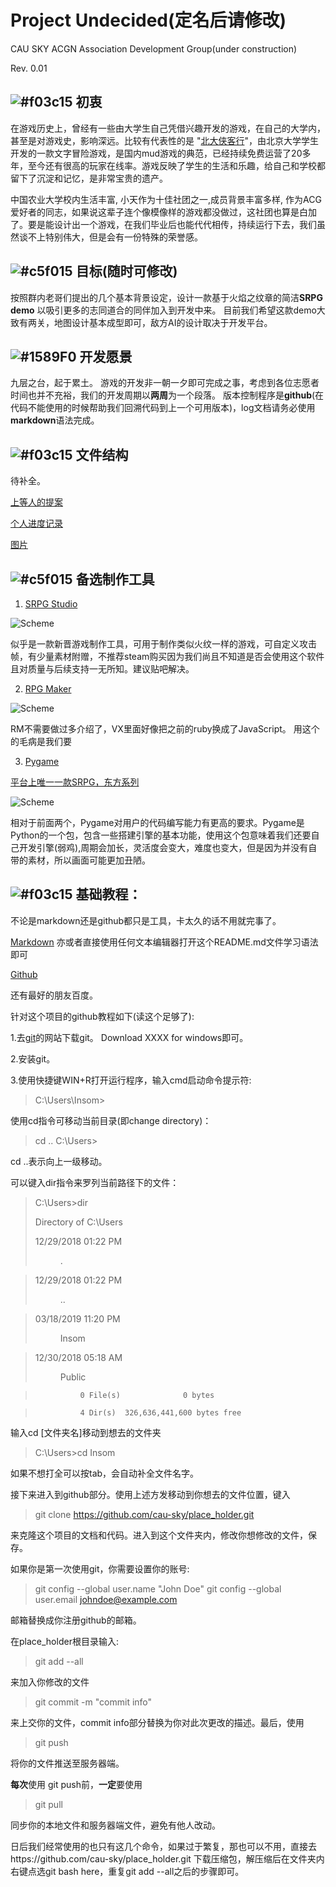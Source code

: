 # Project Undecided(定名后请修改)

CAU SKY ACGN Association Development Group(under construction)

Rev. 0.01

## ![#f03c15](https://placehold.it/15/f03c15/000000?text=+) 初衷

在游戏历史上，曾经有一些由大学生自己凭借兴趣开发的游戏，在自己的大学内，甚至是对游戏史，影响深远。比较有代表性的是 "[北大侠客行](http://hk.pkuxkx.com/)"，由北京大学学生开发的一款文字冒险游戏，是国内mud游戏的典范，已经持续免费运营了20多年，至今还有很高的玩家在线率。游戏反映了学生的生活和乐趣，给自己和学校都留下了沉淀和记忆，是非常宝贵的遗产。

中国农业大学校内生活丰富, 小天作为十佳社团之一,成员背景丰富多样, 作为ACG爱好者的同志，如果说这辈子连个像模像样的游戏都没做过，这社团也算是白加了。要是能设计出一个游戏，在我们毕业后也能代代相传，持续运行下去，我们虽然谈不上特别伟大，但是会有一份特殊的荣誉感。

## ![#c5f015](https://placehold.it/15/c5f015/000000?text=+) 目标(随时可修改)

按照群内老哥们提出的几个基本背景设定，设计一款基于火焰之纹章的简洁**SRPG demo** 以吸引更多的志同道合的同伴加入到开发中来。 目前我们希望这款demo大致有两关，地图设计基本成型即可，敌方AI的设计取决于开发平台。

## ![#1589F0](https://placehold.it/15/1589F0/000000?text=+) 开发愿景

九层之台，起于累土。 游戏的开发非一朝一夕即可完成之事，考虑到各位志愿者时间也并不充裕，我们的开发周期以**两周**为一个段落。 版本控制程序是**github**(在代码不能使用的时候帮助我们回溯代码到上一个可用版本)，log文档请务必使用**markdown**语法完成。

## ![#f03c15](https://placehold.it/15/f03c15/000000?text=+) 文件结构

待补全。

[上等人的提案](docs_demo/)

[个人进度记录](log/)

[图片](img/)

## ![#c5f015](https://placehold.it/15/c5f015/000000?text=+) 备选制作工具

1. [SRPG Studio](https://store.steampowered.com/app/857320/SRPG_Studio/)

![Scheme](img/srpg_studio.jpg)

似乎是一款新晋游戏制作工具，可用于制作类似火纹一样的游戏，可自定义攻击帧，有少量素材附赠，不推荐steam购买因为我们尚且不知道是否会使用这个软件且对质量与后续支持一无所知。建议贴吧解决。

2. [RPG Maker](https://zh.wikipedia.org/wiki/RPG%E8%A3%BD%E4%BD%9C%E5%A4%A7%E5%B8%AB#RPG_Maker_MV)

![Scheme](img/rm.png)

RM不需要做过多介绍了，VX里面好像把之前的ruby换成了JavaScript。 用这个的毛病是我们要

3. [Pygame](https://www.pygame.org/news)

[平台上唯一一款SRPG，东方系列](https://www.pygame.org/project/1106)

![Scheme](img/pygame.png)

相对于前面两个，Pygame对用户的代码编写能力有更高的要求。Pygame是Python的一个包，包含一些搭建引擎的基本功能，使用这个包意味着我们还要自己开发引擎(弱鸡),周期会加长，灵活度会变大，难度也变大，但是因为并没有自带的素材，所以画面可能更加丑陋。


## ![#f03c15](https://placehold.it/15/f03c15/000000?text=+) 基础教程：

不论是markdown还是github都只是工具，卡太久的话不用就完事了。

[Markdown](https://www.jianshu.com/p/q81RER) 亦或者直接使用任何文本编辑器打开这个README.md文件学习语法即可

[Github](https://guides.github.com/activities/hello-world/)

还有最好的朋友百度。

针对这个项目的github教程如下(读这个足够了):

1.去[git](https://git-scm.com/)的网站下载git。 Download XXXX for windows即可。

2.安装git。

3.使用快捷键WIN+R打开运行程序，输入cmd启动命令提示符:

> C:\Users\Insom>

使用cd指令可移动当前目录(即change directory)：

> cd ..
> C:\Users>

cd ..表示向上一级移动。 

可以键入dir指令来罗列当前路径下的文件：

>C:\Users>dir
>
> Directory of C:\Users
>
>12/29/2018  01:22 PM    <DIR>          .

>12/29/2018  01:22 PM    <DIR>          ..

>03/18/2019  11:20 PM    <DIR>          Insom

>12/30/2018  05:18 AM    <DIR>          Public

>               0 File(s)              0 bytes

>               4 Dir(s)  326,636,441,600 bytes free

输入cd [文件夹名]移动到想去的文件夹

>C:\Users>cd Insom

如果不想打全可以按tab，会自动补全文件名字。

接下来进入到github部分。使用上述方发移动到你想去的文件位置，键入

>git clone https://github.com/cau-sky/place_holder.git

来克隆这个项目的文档和代码。进入到这个文件夹内，修改你想修改的文件，保存。

如果你是第一次使用git，你需要设置你的账号:

> git config --global user.name "John Doe"
> git config --global user.email johndoe@example.com

邮箱替换成你注册github的邮箱。

在place_holder根目录输入:

> git add --all

来加入你修改的文件

> git commit -m "commit info"

来上交你的文件，commit info部分替换为你对此次更改的描述。最后，使用

> git push

将你的文件推送至服务器端。

**每次**使用 git push前，**一定**要使用

> git pull

同步你的本地文件和服务器端文件，避免有他人改动。

日后我们经常使用的也只有这几个命令，如果过于繁复，那也可以不用，直接去https://github.com/cau-sky/place_holder.git 下载压缩包，解压缩后在文件夹内右键点选git bash here，重复git add --all之后的步骤即可。

